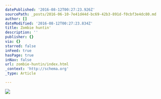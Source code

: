 ```yaml
---
datePublished: '2016-08-12T00:27:23.926Z'
sourcePath: _posts/2016-06-10-7e41d44d-bc69-42b3-891d-f0cbf3e4dc80.md
author: []
dateModified: '2016-08-12T00:27:23.834Z'
title: Zombie huntin'
description: ''
publisher: {}
via: {}
starred: false
inFeed: true
hasPage: true
inNav: false
url: zombie-huntin/index.html
_context: 'http://schema.org'
_type: Article

---
```

![](https://the-grid-user-content.s3-us-west-2.amazonaws.com/17d31e2e-04a3-454a-8c5c-827e7f4abb4a.jpg)